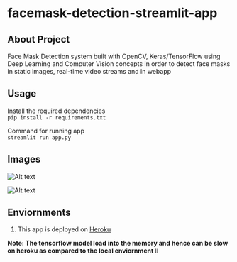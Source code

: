# facemask-detection-streamlit-app

## About Project
Face Mask Detection system built with OpenCV, Keras/TensorFlow using Deep Learning and Computer Vision concepts in order to detect face masks in static images, real-time video streams and in webapp

## Usage
Install the required dependencies\
   ```pip install -r requirements.txt``` 
   
Command for running app\
	```streamlit run app.py```

## Images

![Alt text](https://raw.githubusercontent.com/chandrikadeb7/Face-Mask-Detection/master/Readme_images/1.PNG "Webapp")

![Alt text](https://raw.githubusercontent.com/chandrikadeb7/Face-Mask-Detection/master/Readme_images/2.PNG "Webapp")


## Enviornments

1. This app is deployed on [Heroku](https://face-mask--detection-app.herokuapp.com/)

 **Note: The tensorflow model load into the memory and hence can be slow on heroku as compared to the local enviornment**
ll

